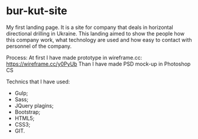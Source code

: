 # bur-kut-site
My first landing page.
It is a site for company that deals in horizontal directional drilling in Ukraine.
This landing aimed to show the people  how this company work, what technology are used and how easy to contact with personnel of the company.

Process:
At first I have made prototype in wireframe.cc:
https://wireframe.cc/y0PyUb
Than I have made PSD mock-up in Photoshop CS

Technics that I have used:
- Gulp;
- Sass;
- JQuery plagins;
- Bootstrap;
- HTML5;
- CSS3;
- GIT.
